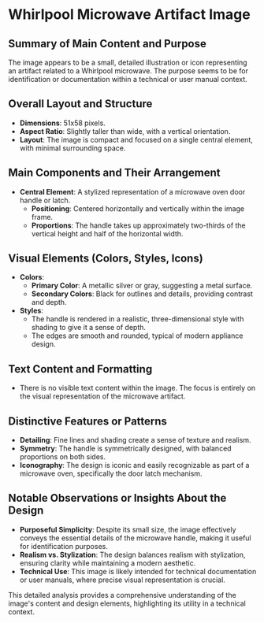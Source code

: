 # Whirlpool Microwave Artifact Image

## Summary of Main Content and Purpose
The image appears to be a small, detailed illustration or icon representing an artifact related to a Whirlpool microwave. The purpose seems to be for identification or documentation within a technical or user manual context.

## Overall Layout and Structure
- **Dimensions**: 51x58 pixels.
- **Aspect Ratio**: Slightly taller than wide, with a vertical orientation.
- **Layout**: The image is compact and focused on a single central element, with minimal surrounding space.

## Main Components and Their Arrangement
- **Central Element**: A stylized representation of a microwave oven door handle or latch.
  - **Positioning**: Centered horizontally and vertically within the image frame.
  - **Proportions**: The handle takes up approximately two-thirds of the vertical height and half of the horizontal width.

## Visual Elements (Colors, Styles, Icons)
- **Colors**:
  - **Primary Color**: A metallic silver or gray, suggesting a metal surface.
  - **Secondary Colors**: Black for outlines and details, providing contrast and depth.
- **Styles**:
  - The handle is rendered in a realistic, three-dimensional style with shading to give it a sense of depth.
  - The edges are smooth and rounded, typical of modern appliance design.

## Text Content and Formatting
- There is no visible text content within the image. The focus is entirely on the visual representation of the microwave artifact.

## Distinctive Features or Patterns
- **Detailing**: Fine lines and shading create a sense of texture and realism.
- **Symmetry**: The handle is symmetrically designed, with balanced proportions on both sides.
- **Iconography**: The design is iconic and easily recognizable as part of a microwave oven, specifically the door latch mechanism.

## Notable Observations or Insights About the Design
- **Purposeful Simplicity**: Despite its small size, the image effectively conveys the essential details of the microwave handle, making it useful for identification purposes.
- **Realism vs. Stylization**: The design balances realism with stylization, ensuring clarity while maintaining a modern aesthetic.
- **Technical Use**: This image is likely intended for technical documentation or user manuals, where precise visual representation is crucial.

This detailed analysis provides a comprehensive understanding of the image's content and design elements, highlighting its utility in a technical context.